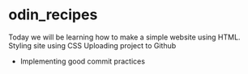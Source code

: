# odin_recipes
Today we will be learning how to make a simple website using HTML.
Styling site using CSS
Uploading project to Github
  - Implementing good commit practices
